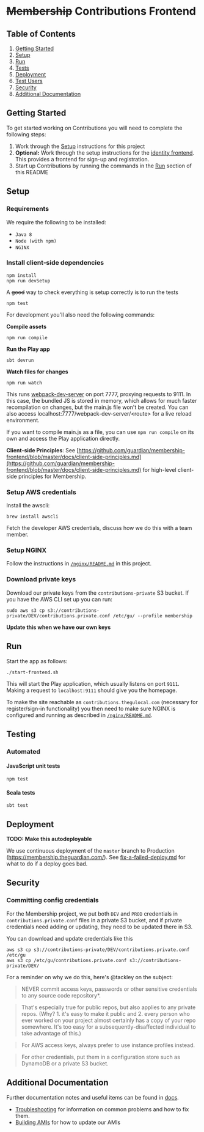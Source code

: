 # ~~Membership~~ Contributions Frontend


## Table of Contents

1. [Getting Started](#getting-started)
1. [Setup](#setup)
1. [Run](#run)
1. [Tests](#tests)
1. [Deployment](#deployment)
1. [Test Users](#test-users)
1. [Security](#security)
1. [Additional Documentation](#additional)

## Getting Started

To get started working on Contributions you will need to complete the following steps:

1. Work through the [Setup](#setup) instructions for this project
2. **Optional:** Work through the setup instructions for the [identity frontend](https://github.com/guardian/identity-frontend). This provides a frontend for sign-up and registration.
3. Start up Contributions by running the commands in the [Run](#run) section of this README

## Setup

### Requirements

We require the following to be installed:

- `Java 8`
- `Node (with npm)`
- `NGINX`

### Install client-side dependencies

```
npm install
npm run devSetup
```

A ~~good~~ way to check everything is setup correctly is to run the tests

```
npm test
```

For development you'll also need the following commands:

**Compile assets**

```
npm run compile
```

**Run the Play app**
```
sbt devrun
```

**Watch files for changes**

```
npm run watch
```

This runs [webpack-dev-server](https://webpack.github.io/docs/webpack-dev-server.html) on port 7777, proxying requests to 9111. In this case, the bundled JS is stored in memory, which allows for much faster recompilation on changes, but the main.js file won't be created. You can also access localhost:7777/webpack-dev-server/\<route\> for a live reload environment. 

If you want to compile main.js as a file, you can use `npm run compile` on its own and access the Play application directly.


**Client-side Principles**: See [https://github.com/guardian/membership-frontend/blob/master/docs/client-side-principles.md](https://github.com/guardian/membership-frontend/blob/master/docs/client-side-principles.md) for high-level client-side principles for Membership.

### Setup AWS credentials

Install the awscli:
```
brew install awscli
```

Fetch the developer AWS credentials, discuss how we do this with a team member.

### Setup NGINX

Follow the instructions in [`/nginx/README.md`](./nginx/README.md) in this project.

### Download private keys

Download our private keys from the `contributions-private` S3 bucket. If you have the AWS CLI set up you can run:

```
sudo aws s3 cp s3://contributions-private/DEV/contributions.private.conf /etc/gu/ --profile membership
```

**Update this when we have our own keys**

## Run

Start the app as follows:

```
./start-frontend.sh
```

This will start the Play application, which usually listens on port `9111`. Making a request to `localhost:9111` should give you the homepage.

To make the site reachable as `contributions.thegulocal.com` (necessary for register/sign-in functionality) you then need to make sure NGINX is configured and running as described in [`/nginx/README.md`](./nginx/README.md).

## Testing

### Automated

#### JavaScript unit tests


```
npm test
```

#### Scala tests
```
sbt test
```

## Deployment

**TODO: Make this autodeployable**

We use continuous deployment of the `master` branch to Production (https://membership.theguardian.com/).
See [fix-a-failed-deploy.md](https://github.com/guardian/deploy/blob/master/magenta-lib/docs/magenta-lib/howto/fix-a-failed-deploy.md)
for what to do if a deploy goes bad.

## Security

### Committing config credentials

For the Membership project, we put both `DEV` and `PROD` credentials in `contributions.private.conf` files in a private
S3 bucket, and if private credentials need adding or updating, they need to be updated there in S3.

You can download and update credentials like this

    aws s3 cp s3://contributions-private/DEV/contributions.private.conf /etc/gu
    aws s3 cp /etc/gu/contributions.private.conf s3://contributions-private/DEV/

For a reminder on why we do this, here's @tackley on the subject:

>NEVER commit access keys, passwords or other sensitive credentials to any source code repository*.

>That's especially true for public repos, but also applies to any private repos. (Why? 1. it's easy to make it public and 2. every person who ever worked on your project almost certainly has a copy of your repo somewhere. It's too easy for a subsequently-disaffected individual to take advantage of this.)

>For AWS access keys, always prefer to use instance profiles instead.

>For other credentials, put them in a configuration store such as DynamoDB or a private S3 bucket.

<a name="additional"></a>


## Additional Documentation

Further documentation notes and useful items can be found in [docs](/docs).

- [Troubleshooting](docs/Troubleshooting.md) for information on common problems and how to fix them.
- [Building AMIs](docs/building-amis.md) for how to update our AMIs
